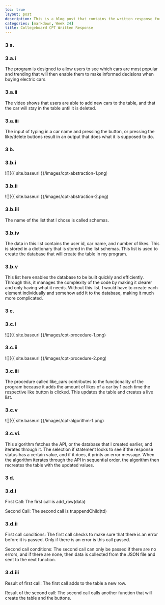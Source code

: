 ```yaml
---
toc: true
layout: post
description: This is a blog post that contains the written response for the Collegeboard CPT
categories: [markdown, Week 24]
title: Collegeboard CPT Written Response
---
```


### 3 a.

### 3.a.i
The program is designed to allow users to see which cars are most popular and trending that will then enable them to make informed decisions when buying electric cars.

### 3.a.ii
The video shows that users are able to add new cars to the table, and that the car will stay in the table until it is deleted. 

### 3.a.iii
The input of typing in a car name and pressing the button, or pressing the like/delete buttons result in an output that does what it is supposed to do.

### 3 b.

### 3.b.i
![]({{ site.baseurl }}/images/cpt-abstraction-1.png)

### 3.b.ii
![]({{ site.baseurl }}/images/cpt-abstraction-2.png)

### 3.b.iii
The name of the list that I chose is called schemas.

### 3.b.iv
The data in this list contains the user id, car name, and number of likes. This is stored in a dictionary that is stored in the list schemas. This list is used to create the database that will create the table in my program.

### 3.b.v
This list here enables the database to be built quickly and efficiently. Through this, it manages the complexity of the code by making it clearer and only having what it needs. Without this list, I would have to create each element individually and somehow add it to the database, making it much more complicated.

### 3 c.

### 3.c.i
![]({{ site.baseurl }}/images/cpt-procedure-1.png)

### 3.c.ii
![]({{ site.baseurl }}/images/cpt-procedure-2.png)

### 3.c.iii
The procedure called like_cars contributes to the functionality of the program because it adds the amount of likes of a car by 1 each time the respective like button is clicked. This updates the table and creates a live list.

### 3.c.v
![]({{ site.baseurl }}/images/cpt-algorithm-1.png)

### 3.c.vi.
This algorithm fetches the API, or the database that I created earlier, and iterates through it. The selection if statement looks to see if the response status has a certain value, and if it does, it prints an error message. When the algorithm iterates through the API in sequential order, the algorithm then recreates the table with the updated values.

### 3 d.

### 3.d.i
First Call:
The first call is add_row(data)

Second Call:
The second call is tr.appendChild(td)

### 3.d.ii
First call conditions:
The first call checks to make sure that there is an error before it is passed. Only if there is an error is this call passed.

Second call conditions:
The second call can only be passed if there are no errors, and if there are none, then data is collected from the JSON file and sent to the next function.

### 3.d.iii
Result of first call:
The first call adds to the table a new row.

Result of the second call:
The second call calls another function that will create the table and the buttons.